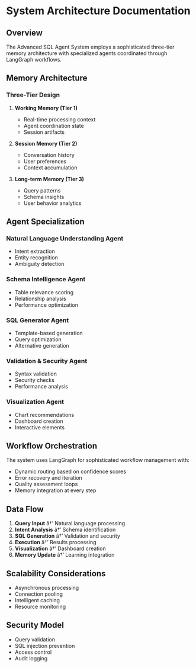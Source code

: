 ﻿# System Architecture Documentation

## Overview

The Advanced SQL Agent System employs a sophisticated three-tier memory architecture with specialized agents coordinated through LangGraph workflows.

## Memory Architecture

### Three-Tier Design

1. **Working Memory (Tier 1)**
   - Real-time processing context
   - Agent coordination state
   - Session artifacts

2. **Session Memory (Tier 2)**
   - Conversation history
   - User preferences
   - Context accumulation

3. **Long-term Memory (Tier 3)**
   - Query patterns
   - Schema insights
   - User behavior analytics

## Agent Specialization

### Natural Language Understanding Agent
- Intent extraction
- Entity recognition
- Ambiguity detection

### Schema Intelligence Agent
- Table relevance scoring
- Relationship analysis
- Performance optimization

### SQL Generator Agent
- Template-based generation
- Query optimization
- Alternative generation

### Validation & Security Agent
- Syntax validation
- Security checks
- Performance analysis

### Visualization Agent
- Chart recommendations
- Dashboard creation
- Interactive elements

## Workflow Orchestration

The system uses LangGraph for sophisticated workflow management with:

- Dynamic routing based on confidence scores
- Error recovery and iteration
- Quality assessment loops
- Memory integration at every step

## Data Flow

1. **Query Input** â†’ Natural language processing
2. **Intent Analysis** â†’ Schema identification
3. **SQL Generation** â†’ Validation and security
4. **Execution** â†’ Results processing
5. **Visualization** â†’ Dashboard creation
6. **Memory Update** â†’ Learning integration

## Scalability Considerations

- Asynchronous processing
- Connection pooling
- Intelligent caching
- Resource monitoring

## Security Model

- Query validation
- SQL injection prevention
- Access control
- Audit logging
